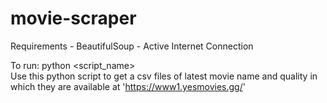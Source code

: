 # movie-scraper

Requirements - BeautifulSoup
             - Active Internet Connection


To run: python <script_name>             
Use this python script to get a csv files of latest movie name and quality in which they are available at 'https://www1.yesmovies.gg/'

